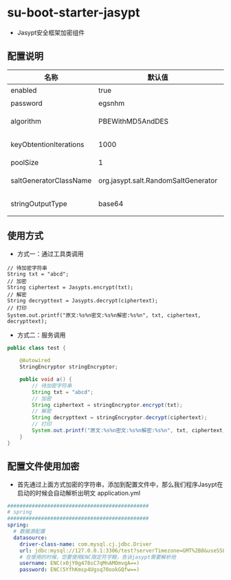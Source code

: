 # su-boot-starter-jasypt

- Jasypt安全框架加密组件

## 配置说明

| 名称 | 默认值              | 备注 |
| --- |------------------| --- |
| enabled | true             | 是否开启组件 |
| password | egsnhm           | 加密盐值,默认值:egsnhm 可自定义 |
| algorithm | PBEWithMD5AndDES | 置加密算法的值,默认算法:PBEWithMD5AndDES |
| keyObtentionIterations | 1000             | 设置用于获取加密密钥的散列迭代次数,默认值:1000 |
| poolSize | 1                | 设置要创建的加密器池的大小,默认值:1 |
| saltGeneratorClassName | org.jasypt.salt.RandomSaltGenerator              | 设置盐生成器,默认值:org.jasypt.salt.RandomSaltGenerator |
| stringOutputType | base64           | 置字符串输出将被编码的形式,默认值:base64 |

## 使用方式

-  方式一：通过工具类调用
```
// 待加密字符串
String txt = "abcd";
// 加密
String ciphertext = Jasypts.encrypt(txt);
// 解密
String decrypttext = Jasypts.decrypt(ciphertext);
// 打印
System.out.printf("原文:%s%n密文:%s%n解密:%s%n", txt, ciphertext, decrypttext);
```

- 方式二：服务调用
```java
public class test {
    
    @Autowired
    StringEncryptor stringEncryptor;

    public void a() {
        // 待加密字符串
        String txt = "abcd";
        // 加密 
        String ciphertext = stringEncryptor.encrypt(txt);
        // 解密
        String decrypttext = stringEncryptor.decrypt(ciphertext);
        // 打印
        System.out.printf("原文:%s%n密文:%s%n解密:%s%n", txt, ciphertext, decrypttext);
    }
}
```

## 配置文件使用加密

- 首先通过上面方式加密的字符串，添加到配置文件中，那么我们程序Jasypt在启动的时候会自动解析出明文
application.yml
```yaml
##############################################
# spring
##############################################
spring:
  # 数据源配置
  datasource:
    driver-class-name: com.mysql.cj.jdbc.Driver
    url: jdbc:mysql://127.0.0.1:3306/test?serverTimezone=GMT%2B8&useSSL=false&useUnicode=true&characterEncoding=UTF-8&allowPublicKeyRetrieval=true
    # 在使用的时候，您要使用ENC限定符字眼，告诉jasypt需要解析他
    username: ENC(x0jY0g478sC7qMnAMOmvgA==)
    password: ENC(5YfhKmsp4Ugsq70ookGQfw==)
```


